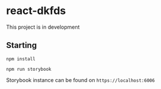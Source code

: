 # react-dkfds

This project is in development

## Starting

`npm install`

`npm run storybook`

Storybook instance can be found on `https://localhost:6006`

